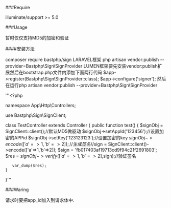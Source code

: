 ###Require

illuminate/support >= 5.0

###Usage

暂时仅仅支持MD5的加密和验证

####安装方法

composer require bastphp/sign 
LARAVEL框架
 php artisan vendor:publish --provider=Bastphp\Sign\SignProvider 
 LUMEN框架要先安装vendor:publish扩展然后在bootstrap.php文件内添加下面两行代码
 $app->register(Bastphp\Sign\SignProvider::class);
$app->configure('signer');
然后在运行php artisan vendor:publish --provider=Bastphp\Sign\SignProvider 

'''<?php


namespace App\Http\Controllers;

use Bastphp\Sign\SignClient;

class TestController extends Controller
{
    public function test()
    {
        $signObj = SignClient::client();//默认MD5做驱动
        $signObj->setAppId('123456');//设置加密的APPid
        $signObj->setKey('123123123');//设置加密的key
        $signObj->encode(['a'=>1,'b'=>2]);//生成签名
        //$sign = SignClient::client()->encode(['a'=>1,'b'=>2]);
        $sign = 'fb017403af19713cd9f94c21f2691803';
       $res = $signObj->verify(['a'=>1,'b'=>2],$sign);//验证签名
        
       var_dump($res);
    }

}'''

###Waring

请求时要把app_id加入到请求体中.
